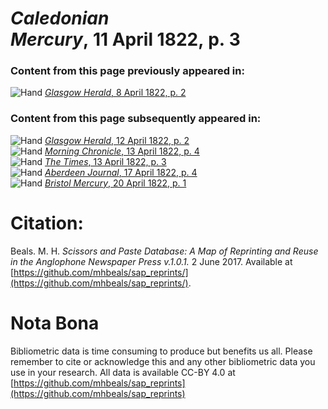 # *Caledonian Mercury*, 11 April 1822, p. 3  
  
### Content from this page previously appeared in:  
![Hand](http://scissorsandpaste.net/wp-content/uploads/2017/06/smallhandpointer.png) [*Glasgow Herald*, 8 April 1822, p. 2](https://mhbeals.github.io/sap_html/Glasgow-Herald/Glasgow-Herald-8-April-1822-p-2)  
  
### Content from this page subsequently appeared in:  
![Hand](http://scissorsandpaste.net/wp-content/uploads/2017/06/smallhandpointer.png) [*Glasgow Herald*, 12 April 1822, p. 2](https://mhbeals.github.io/sap_html/Glasgow-Herald/Glasgow-Herald-12-April-1822-p-2)  
![Hand](http://scissorsandpaste.net/wp-content/uploads/2017/06/smallhandpointer.png) [*Morning Chronicle*, 13 April 1822, p. 4](https://mhbeals.github.io/sap_html/Morning-Chronicle/Morning-Chronicle-13-April-1822-p-4)  
![Hand](http://scissorsandpaste.net/wp-content/uploads/2017/06/smallhandpointer.png) [*The Times*, 13 April 1822, p. 3](https://mhbeals.github.io/sap_html/The-Times/The-Times-13-April-1822-p-3)  
![Hand](http://scissorsandpaste.net/wp-content/uploads/2017/06/smallhandpointer.png) [*Aberdeen Journal*, 17 April 1822, p. 4](https://mhbeals.github.io/sap_html/Aberdeen-Journal/Aberdeen-Journal-17-April-1822-p-4)  
![Hand](http://scissorsandpaste.net/wp-content/uploads/2017/06/smallhandpointer.png) [*Bristol Mercury*, 20 April 1822, p. 1](https://mhbeals.github.io/sap_html/Bristol-Mercury/Bristol-Mercury-20-April-1822-p-1)  


# Citation: 

Beals. M. H. *Scissors and Paste Database: A Map of Reprinting and Reuse in the Anglophone Newspaper Press v.1.0.1.* 2 June 2017. Available at [https://github.com/mhbeals/sap_reprints/](https://github.com/mhbeals/sap_reprints/). 

# Nota Bona

Bibliometric data is time consuming to produce but benefits us all. Please remember to cite or acknowledge this and any other bibliometric data you use in your research. All data is available CC-BY 4.0 at [https://github.com/mhbeals/sap_reprints](https://github.com/mhbeals/sap_reprints)